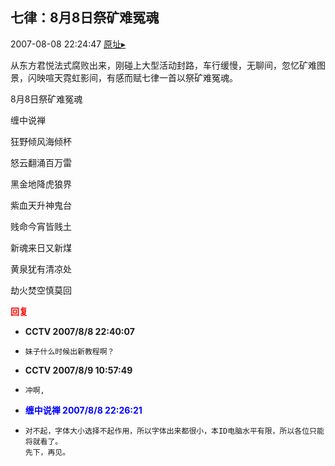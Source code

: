 ## 七律：8月8日祭矿难冤魂
2007-08-08 22:24:47
[原址▸](http://www.fxgan.com/chan_time/2007_07_12/592.htm)



 从东方君悦法式腐败出来，刚碰上大型活动封路，车行缓慢，无聊间，忽忆矿难图景，闪映喧天霓虹影间，有感而赋七律一首以祭矿难冤魂。


 


 8月8日祭矿难冤魂


 


 缠中说禅


 


 狂野倾风海倾杯


 怒云翻涌百万雷


 黑金地降虎狼界


 紫血天升神鬼台


 贱命今宵皆贱土


 新魂来日又新煤


 黄泉犹有清凉处


 劫火焚空慎莫回





<font color='red'>**回复**</font>


- **CCTV 2007/8/8 22:40:07**
- ```
  妹子什么时候出新教程啊？
  ```
- **CCTV 2007/8/9 10:57:49**
- ```
  冲啊,
  ```
- <font color='blue'>**缠中说禅 2007/8/8 22:26:21**</font>
- ```
  对不起，字体大小选择不起作用，所以字体出来都很小，本ID电脑水平有限，所以各位只能将就看了。
  先下，再见。
  ```
